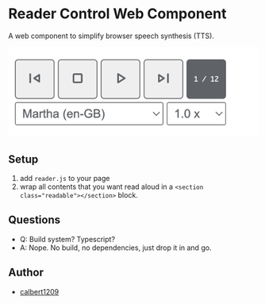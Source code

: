 # Reader Control Web Component

A web component to simplify browser speech synthesis (TTS).

![Screenshot of Reader-Control web component](./screenshot.png)

## Setup

1. add `reader.js` to your page
2. wrap all contents that you want read aloud in a `<section class="readable"></section>` block.

## Questions

- Q: Build system? Typescript?
- A: Nope. No build, no dependencies, just drop it in and go.

## Author

- [calbert1209](https://github.com/calbert1209)
